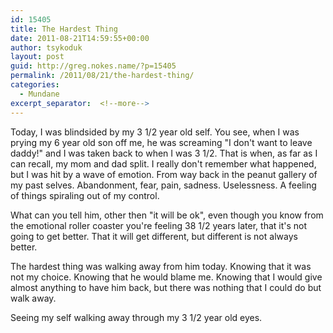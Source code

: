 ```yaml
---
id: 15405
title: The Hardest Thing
date: 2011-08-21T14:59:55+00:00
author: tsykoduk
layout: post
guid: http://greg.nokes.name/?p=15405
permalink: /2011/08/21/the-hardest-thing/
categories:
  - Mundane
excerpt_separator:  <!--more-->
---
```

Today, I was blindsided by my 3 1/2 year old self. You see, when I was prying my 6 year old son off me, he was screaming "I don't want to leave daddy!" and I was taken back to when I was 3 1/2. That is when, as far as I can recall, my mom and dad split. I really don't remember what happened, but I was hit by a wave of emotion. From way back in the peanut gallery of my past selves. Abandonment, fear, pain, sadness. Uselessness. A feeling of things spiraling out of my control.

What can you tell him, other then "it will be ok", even though you know from the emotional roller coaster you're feeling 38 1/2 years later, that it's not going to get better. That it will get different, but different is not always better.

The hardest thing was walking away from him today. Knowing that it was not my choice. Knowing that he would blame me. Knowing that I would give almost anything to have him back, but there was nothing that I could do but walk away.

Seeing my self walking away through my 3 1/2 year old eyes.